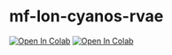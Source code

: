 # mf-lon-cyanos-rvae

[![Open In Colab](https://colab.research.google.com/assets/colab-badge.svg)](https://colab.research.google.com/github/Jsakkos/mf-lon-cyanos-rvae/tree/main/notebooks)
[![Open In Colab](https://colab.research.google.com/assets/colab-badge.svg)](https://colab.research.google.com/github/Jsakkos/mf-lon-cyanos-rvae/tree/main/notebooks/cellpose_segment_organelles.ipynb.ipynb)